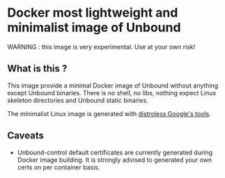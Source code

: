 # Docker most lightweight and minimalist image of Unbound

WARNING : this image is very experimental. Use at your own risk!

## What is this ?

This image provide a minimal Docker image of Unbound without anything except Unbound binaries. 
There is no shell, no libs, nothing expect Linux skeleton directories and Unbound static binaries.

The minimalist Linux image is generated with [distroless Google's tools](https://github.com/GoogleContainerTools/distroless).

## Caveats

* Unbound-control default certificates are currently generated during Docker image building. It is strongly advised to generated your own certs on per container basis.

